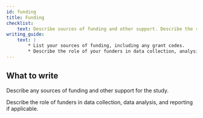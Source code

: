 ```yaml
---
id: funding
title: Funding
checklist: 
    text: Describe sources of funding and other support. Describe the role of funders in data collection, interpretation, and reporting.
writing_guide:
    text: |
        * List your sources of funding, including any grant codes.
        * Describe the role of your funders in data collection, analysis and reporting. 
---
```


## What to write

Describe any sources of funding and other support for the study.

Describe the role of funders in data collection, data analysis, and reporting if applicable.
